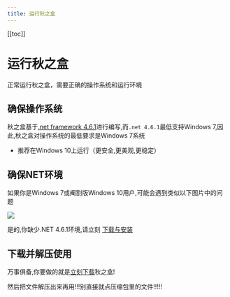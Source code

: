 ```yaml
---
title: 运行秋之盒
---
```


[[toc]]

# 运行秋之盒

正常运行秋之盒，需要正确的操作系统和运行环境


## 确保操作系统

秋之盒基于[.net framework 4.6.1](https://dotnet.microsoft.com/download/dotnet-framework/net461)进行编写,而`.net 4.6.1`最低支持Windows 7,因此,秋之盒对操作系统的最低要求是Windows 7系统   

* 推荐在Windows 10上运行（更安全,更美观,更稳定）


## 确保NET环境

如果你是Windows 7或阉割版Windows 10用户,可能会遇到类似以下图片中的问题

![](https://tse3.mm.bing.net/th?id=OIP.ya74Bo-A4cFEQ-MbBYiPeAHaDr&pid=Api)

是的,你缺少.NET 4.6.1环境,请立刻 [下载与安装](/go/download/dotnet/)


## 下载并解压使用

万事俱备,你要做的就是[立刻下载](/download)秋之盒!  

然后把文件解压出来再用!!!别直接就点压缩包里的文件!!!!!


